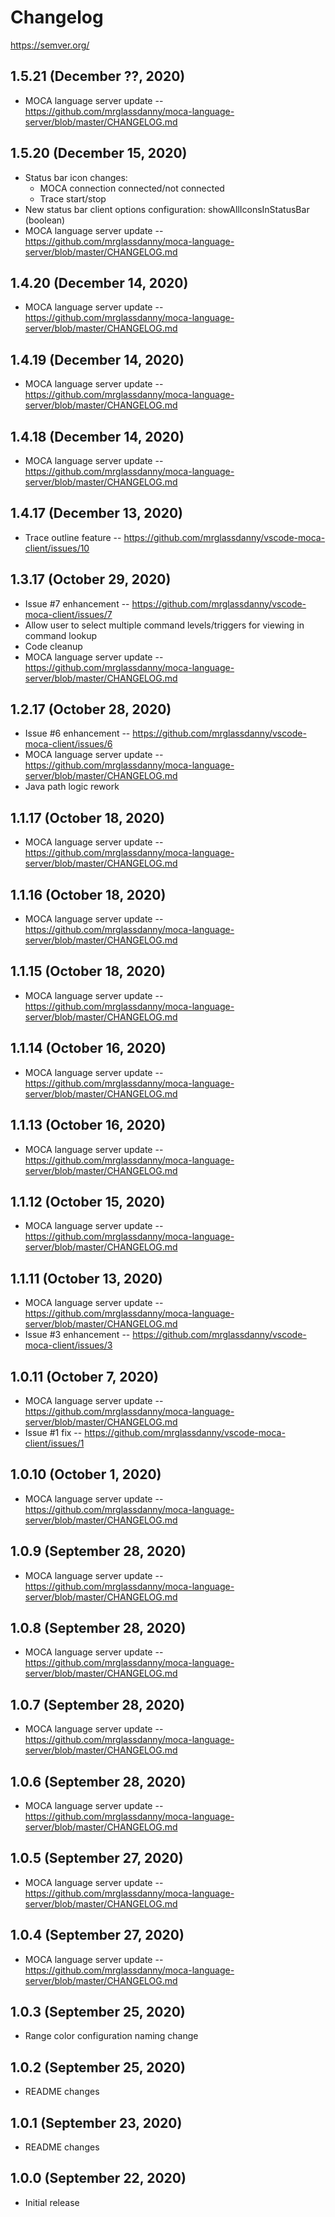 # Changelog
https://semver.org/

## 1.5.21 (December ??, 2020)
* MOCA language server update -- https://github.com/mrglassdanny/moca-language-server/blob/master/CHANGELOG.md

## 1.5.20 (December 15, 2020)
* Status bar icon changes:
    * MOCA connection connected/not connected
    * Trace start/stop
* New status bar client options configuration: showAllIconsInStatusBar (boolean)
* MOCA language server update -- https://github.com/mrglassdanny/moca-language-server/blob/master/CHANGELOG.md

## 1.4.20 (December 14, 2020)
* MOCA language server update -- https://github.com/mrglassdanny/moca-language-server/blob/master/CHANGELOG.md

## 1.4.19 (December 14, 2020)
* MOCA language server update -- https://github.com/mrglassdanny/moca-language-server/blob/master/CHANGELOG.md

## 1.4.18 (December 14, 2020)
* MOCA language server update -- https://github.com/mrglassdanny/moca-language-server/blob/master/CHANGELOG.md

## 1.4.17 (December 13, 2020)
* Trace outline feature -- https://github.com/mrglassdanny/vscode-moca-client/issues/10

## 1.3.17 (October 29, 2020)
* Issue #7 enhancement -- https://github.com/mrglassdanny/vscode-moca-client/issues/7
* Allow user to select multiple command levels/triggers for viewing in command lookup
* Code cleanup
* MOCA language server update -- https://github.com/mrglassdanny/moca-language-server/blob/master/CHANGELOG.md

## 1.2.17 (October 28, 2020)
* Issue #6 enhancement -- https://github.com/mrglassdanny/vscode-moca-client/issues/6
* MOCA language server update -- https://github.com/mrglassdanny/moca-language-server/blob/master/CHANGELOG.md
* Java path logic rework

## 1.1.17 (October 18, 2020)
* MOCA language server update -- https://github.com/mrglassdanny/moca-language-server/blob/master/CHANGELOG.md

## 1.1.16 (October 18, 2020)
* MOCA language server update -- https://github.com/mrglassdanny/moca-language-server/blob/master/CHANGELOG.md

## 1.1.15 (October 18, 2020)
* MOCA language server update -- https://github.com/mrglassdanny/moca-language-server/blob/master/CHANGELOG.md

## 1.1.14 (October 16, 2020)
* MOCA language server update -- https://github.com/mrglassdanny/moca-language-server/blob/master/CHANGELOG.md

## 1.1.13 (October 16, 2020)
* MOCA language server update -- https://github.com/mrglassdanny/moca-language-server/blob/master/CHANGELOG.md

## 1.1.12 (October 15, 2020)
* MOCA language server update -- https://github.com/mrglassdanny/moca-language-server/blob/master/CHANGELOG.md

## 1.1.11 (October 13, 2020)
* MOCA language server update -- https://github.com/mrglassdanny/moca-language-server/blob/master/CHANGELOG.md
* Issue #3 enhancement -- https://github.com/mrglassdanny/vscode-moca-client/issues/3

## 1.0.11 (October 7, 2020)
* MOCA language server update -- https://github.com/mrglassdanny/moca-language-server/blob/master/CHANGELOG.md
* Issue #1 fix -- https://github.com/mrglassdanny/vscode-moca-client/issues/1

## 1.0.10 (October 1, 2020)
* MOCA language server update -- https://github.com/mrglassdanny/moca-language-server/blob/master/CHANGELOG.md

## 1.0.9 (September 28, 2020)
* MOCA language server update -- https://github.com/mrglassdanny/moca-language-server/blob/master/CHANGELOG.md

## 1.0.8 (September 28, 2020)
* MOCA language server update -- https://github.com/mrglassdanny/moca-language-server/blob/master/CHANGELOG.md

## 1.0.7 (September 28, 2020)
* MOCA language server update -- https://github.com/mrglassdanny/moca-language-server/blob/master/CHANGELOG.md

## 1.0.6 (September 28, 2020)
* MOCA language server update -- https://github.com/mrglassdanny/moca-language-server/blob/master/CHANGELOG.md

## 1.0.5 (September 27, 2020)
* MOCA language server update -- https://github.com/mrglassdanny/moca-language-server/blob/master/CHANGELOG.md

## 1.0.4 (September 27, 2020)
* MOCA language server update -- https://github.com/mrglassdanny/moca-language-server/blob/master/CHANGELOG.md

## 1.0.3 (September 25, 2020)
* Range color configuration naming change

## 1.0.2 (September 25, 2020)
* README changes

## 1.0.1 (September 23, 2020)
* README changes

## 1.0.0 (September 22, 2020)
* Initial release
